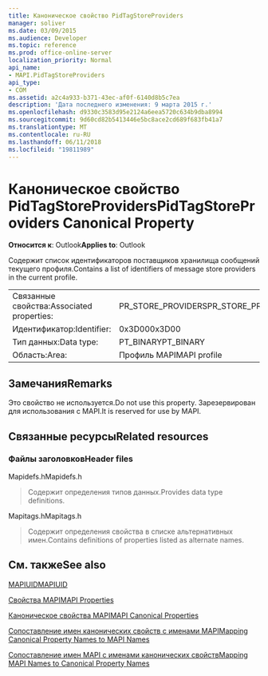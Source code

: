 ```yaml
---
title: Каноническое свойство PidTagStoreProviders
manager: soliver
ms.date: 03/09/2015
ms.audience: Developer
ms.topic: reference
ms.prod: office-online-server
localization_priority: Normal
api_name:
- MAPI.PidTagStoreProviders
api_type:
- COM
ms.assetid: a2c4a933-b371-43ec-af0f-6140d8b5c7ea
description: 'Дата последнего изменения: 9 марта 2015 г.'
ms.openlocfilehash: d9330c3583d95e2124a6eea5720c634b9dba8994
ms.sourcegitcommit: 9d60cd82b5413446e5bc8ace2cd689f683fb41a7
ms.translationtype: MT
ms.contentlocale: ru-RU
ms.lasthandoff: 06/11/2018
ms.locfileid: "19811989"
---
```

# <a name="pidtagstoreproviders-canonical-property"></a><span data-ttu-id="02a30-103">Каноническое свойство PidTagStoreProviders</span><span class="sxs-lookup"><span data-stu-id="02a30-103">PidTagStoreProviders Canonical Property</span></span>

  
  
<span data-ttu-id="02a30-104">**Относится к**: Outlook</span><span class="sxs-lookup"><span data-stu-id="02a30-104">**Applies to**: Outlook</span></span> 
  
<span data-ttu-id="02a30-105">Содержит список идентификаторов поставщиков хранилища сообщений текущего профиля.</span><span class="sxs-lookup"><span data-stu-id="02a30-105">Contains a list of identifiers of message store providers in the current profile.</span></span>
  
|||
|:-----|:-----|
|<span data-ttu-id="02a30-106">Связанные свойства:</span><span class="sxs-lookup"><span data-stu-id="02a30-106">Associated properties:</span></span>  <br/> |<span data-ttu-id="02a30-107">PR_STORE_PROVIDERS</span><span class="sxs-lookup"><span data-stu-id="02a30-107">PR_STORE_PROVIDERS</span></span>  <br/> |
|<span data-ttu-id="02a30-108">Идентификатор:</span><span class="sxs-lookup"><span data-stu-id="02a30-108">Identifier:</span></span>  <br/> |<span data-ttu-id="02a30-109">0x3D00</span><span class="sxs-lookup"><span data-stu-id="02a30-109">0x3D00</span></span>  <br/> |
|<span data-ttu-id="02a30-110">Тип данных:</span><span class="sxs-lookup"><span data-stu-id="02a30-110">Data type:</span></span>  <br/> |<span data-ttu-id="02a30-111">PT_BINARY</span><span class="sxs-lookup"><span data-stu-id="02a30-111">PT_BINARY</span></span>  <br/> |
|<span data-ttu-id="02a30-112">Область:</span><span class="sxs-lookup"><span data-stu-id="02a30-112">Area:</span></span>  <br/> |<span data-ttu-id="02a30-113">Профиль MAPI</span><span class="sxs-lookup"><span data-stu-id="02a30-113">MAPI profile</span></span>  <br/> |
   
## <a name="remarks"></a><span data-ttu-id="02a30-114">Замечания</span><span class="sxs-lookup"><span data-stu-id="02a30-114">Remarks</span></span>

<span data-ttu-id="02a30-115">Это свойство не используется.</span><span class="sxs-lookup"><span data-stu-id="02a30-115">Do not use this property.</span></span> <span data-ttu-id="02a30-116">Зарезервирован для использования с MAPI.</span><span class="sxs-lookup"><span data-stu-id="02a30-116">It is reserved for use by MAPI.</span></span>
  
## <a name="related-resources"></a><span data-ttu-id="02a30-117">Связанные ресурсы</span><span class="sxs-lookup"><span data-stu-id="02a30-117">Related resources</span></span>

### <a name="header-files"></a><span data-ttu-id="02a30-118">Файлы заголовков</span><span class="sxs-lookup"><span data-stu-id="02a30-118">Header files</span></span>

<span data-ttu-id="02a30-119">Mapidefs.h</span><span class="sxs-lookup"><span data-stu-id="02a30-119">Mapidefs.h</span></span>
  
> <span data-ttu-id="02a30-120">Содержит определения типов данных.</span><span class="sxs-lookup"><span data-stu-id="02a30-120">Provides data type definitions.</span></span>
    
<span data-ttu-id="02a30-121">Mapitags.h</span><span class="sxs-lookup"><span data-stu-id="02a30-121">Mapitags.h</span></span>
  
> <span data-ttu-id="02a30-122">Содержит определения свойства в списке альтернативных имен.</span><span class="sxs-lookup"><span data-stu-id="02a30-122">Contains definitions of properties listed as alternate names.</span></span>
    
## <a name="see-also"></a><span data-ttu-id="02a30-123">См. также</span><span class="sxs-lookup"><span data-stu-id="02a30-123">See also</span></span>



[<span data-ttu-id="02a30-124">MAPIUID</span><span class="sxs-lookup"><span data-stu-id="02a30-124">MAPIUID</span></span>](mapiuid.md)


[<span data-ttu-id="02a30-125">Свойства MAPI</span><span class="sxs-lookup"><span data-stu-id="02a30-125">MAPI Properties</span></span>](mapi-properties.md)
  
[<span data-ttu-id="02a30-126">Каноническое свойства MAPI</span><span class="sxs-lookup"><span data-stu-id="02a30-126">MAPI Canonical Properties</span></span>](mapi-canonical-properties.md)
  
[<span data-ttu-id="02a30-127">Сопоставление имен канонических свойств с именами MAPI</span><span class="sxs-lookup"><span data-stu-id="02a30-127">Mapping Canonical Property Names to MAPI Names</span></span>](mapping-canonical-property-names-to-mapi-names.md)
  
[<span data-ttu-id="02a30-128">Сопоставление имен MAPI с именами канонических свойств</span><span class="sxs-lookup"><span data-stu-id="02a30-128">Mapping MAPI Names to Canonical Property Names</span></span>](mapping-mapi-names-to-canonical-property-names.md)

